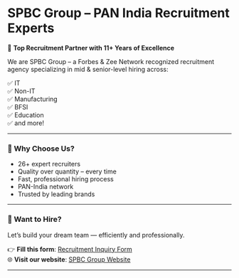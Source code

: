 # SPBC Group – PAN India Recruitment Experts

🚀 **Top Recruitment Partner with 11+ Years of Excellence**

We are SPBC Group – a Forbes & Zee Network recognized recruitment agency specializing in mid & senior-level hiring across:

✅ IT  
✅ Non-IT  
✅ Manufacturing  
✅ BFSI  
✅ Education  
✅ and more!

---

### 🔧 Why Choose Us?
- 26+ expert recruiters
- Quality over quantity – every time
- Fast, professional hiring process
- PAN-India network
- Trusted by leading brands

---

### 📩 Want to Hire?

Let’s build your dream team — efficiently and professionally.

👉 **Fill this form**: [Recruitment Inquiry Form](https://forms.gle/W9GpxBuBAovV5tPd8)  
🌐 **Visit our website**: [SPBC Group Website](https://www.spbcgroup.com/index.php)

---
